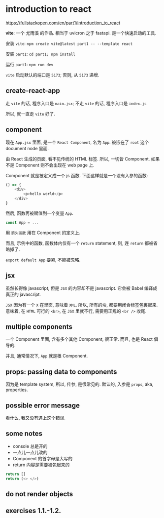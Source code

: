 # introduction to react

https://fullstackopen.com/en/part1/introduction_to_react

**vite**: 一个 尤雨溪 的作品. 相当于 uvicron 之于 fastapi. 是一个快速启动的工具.

安装 `vite`: `npm create vite@latest part1 -- --template react`

安装 `part1`: `cd part1; npm install`

运行 `part1`: `npm run dev`

`vite` 启动默认的端口是 `5173`; 否则, 从 `5173` 递增.

## create-react-app

走 `vite` 的话, 程序入口是 `main.jsx`;
不走 `vite` 的话, 程序入口是 `index.js`

所以, 就一直走 `vite` 好了.

## component

现在 `App.jsx` 里面, 是一个 `React Component`, 名为 `App`. 被嵌在了 `root` 这个 document node 里面.

由 React 生成的页面, 看不见传统的 HTML 标签.
所以, 一切皆 Component. 如果不是 Component 则不会出现在 web page 上.

Component 就是被定义成一个 js 函数. 下面这样就是一个没有入参的函数:

```javascript
() => {
    <div>
        <p>hello world</p>
    </div>
}
```

然后, 函数再被赋值到一个变量 `App`.

```javascript
const App = ...
```

用 `箭头函数` 用在 Component 的定义上.

而且, 示例中的函数, 函数体内仅有一个 `return` statement, 则, 连 `return` 都被省略掉了.

`export default App` 要紧, 不能被忽略.

## jsx

虽然长得像 javascript, 但是 `JSX` 的内容却不是 javascript. 它会被 Babel 编译成真正的 javascript.

`JSX` 因为有一个 `X` 在里面, 意味着 `XML`. 所以, 所有的块, 都要用闭合标签包裹起来. 意味着, 在 `HTML` 可行的 `<br>`, 在 `JSX` 里就不行, 需要用正规的 `<br />` 收尾.

## multiple components

一个 Component 里面, 含有多个其他 Component, 很正常. 而且, 也是 React 倡导的.

并且, 通常情况下, `App` 就是根 Component.

## props: passing data to components

因为是 template system, 所以, 传参, 是很常见的. 默认的, 入参是 `props`, aka, properties.

## possible error message

看什么, 我又没有遇上这个错误.

## some notes

- console 总是开的
- 一点儿一点儿改的
- Component 的首字母是大写的
- return 内容是需要被包起来的

```javascript
return []
return (<> </>)
```

## do not render objects

## exercises 1.1.-1.2.